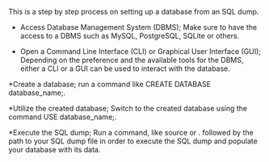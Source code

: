 This is a step by step process on setting up  a database from an SQL dump.

* Access  Database Management System (DBMS); Make sure to have the access to a DBMS such as MySQL, PostgreSQL, SQLite or others.

* Open a Command Line Interface (CLI) or Graphical User Interface (GUI); Depending on the  preference and the available tools for the DBMS, either a CLI or a GUI can be used  to interact with the database.

*Create a database;  run a command like CREATE DATABASE database_name;.

*Utilize the created database; Switch to the created database using the command USE database_name;.

*Execute the SQL dump; Run a command, like source or \. followed by the path to your SQL dump file in order to execute the SQL dump and populate your database with its data.
